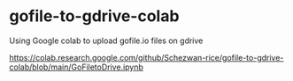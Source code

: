 # gofile-to-gdrive-colab
Using Google colab to upload gofile.io files on gdrive 

https://colab.research.google.com/github/Schezwan-rice/gofile-to-gdrive-colab/blob/main/GoFiletoDrive.ipynb
